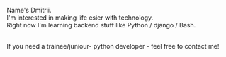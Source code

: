 Name's Dmitrii.<br>
I'm interested in making life esier with technology.<br>
Right now I'm learning backend stuff like Python / django / Bash.<br><br>

If you need a trainee/juniour- python developer - feel free to contact me!<br>

<!---
SibDiP/SibDiP is a ✨ special ✨ repository because its `README.md` (this file) appears on your GitHub profile.
You can click the Preview link to take a look at your changes.
--->
